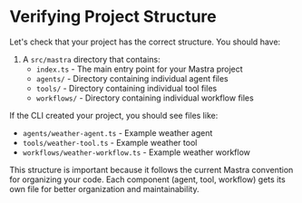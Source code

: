 # Verifying Project Structure

Let's check that your project has the correct structure. You should have:

1. A `src/mastra` directory that contains:
   - `index.ts` - The main entry point for your Mastra project
   - `agents/` - Directory containing individual agent files
   - `tools/` - Directory containing individual tool files
   - `workflows/` - Directory containing individual workflow files

If the CLI created your project, you should see files like:
   - `agents/weather-agent.ts` - Example weather agent
   - `tools/weather-tool.ts` - Example weather tool
   - `workflows/weather-workflow.ts` - Example weather workflow

This structure is important because it follows the current Mastra convention for organizing your code. Each component (agent, tool, workflow) gets its own file for better organization and maintainability.
